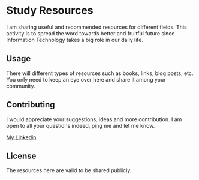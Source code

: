 # Study Resources 

I am sharing useful and recommended resources for different fields. This activity is to spread the word towards better and fruitful future since Information Technology takes a big role in our daily life.



## Usage
There will different types of resources such as books, links, blog posts, etc. You only need to keep an eye over here and share it among your community.



## Contributing
I would appreciate your suggestions, ideas and more contribution. I am open to all your questions indeed, ping me and let me know.

[My Linkedin](https://www.linkedin.com/in/ibraheemtaha)


## License
The resources here are valid to be shared publicly.
